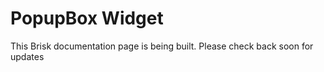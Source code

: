 # PopupBox Widget  
  
This Brisk documentation page is being built. Please check back soon for updates 
